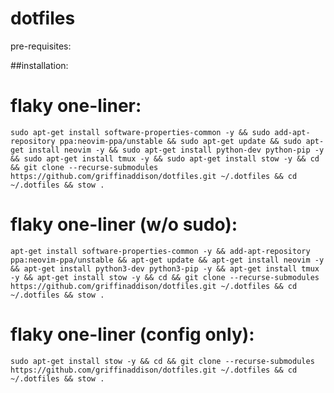 # dotfiles

pre-requisites:


##installation:

# flaky one-liner:
```sudo apt-get install software-properties-common -y && sudo add-apt-repository ppa:neovim-ppa/unstable && sudo apt-get update && sudo apt-get install neovim -y && sudo apt-get install python-dev python-pip -y && sudo apt-get install tmux -y && sudo apt-get install stow -y && cd && git clone --recurse-submodules https://github.com/griffinaddison/dotfiles.git ~/.dotfiles && cd ~/.dotfiles && stow . ```

# flaky one-liner (w/o sudo):
```apt-get install software-properties-common -y && add-apt-repository ppa:neovim-ppa/unstable && apt-get update && apt-get install neovim -y && apt-get install python3-dev python3-pip -y && apt-get install tmux -y && apt-get install stow -y && cd && git clone --recurse-submodules https://github.com/griffinaddison/dotfiles.git ~/.dotfiles && cd ~/.dotfiles && stow . ```


# flaky one-liner (config only):
```sudo apt-get install stow -y && cd && git clone --recurse-submodules https://github.com/griffinaddison/dotfiles.git ~/.dotfiles && cd ~/.dotfiles && stow . ```
